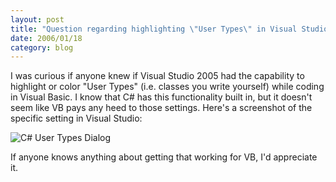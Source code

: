 ```yaml
---
layout: post
title: "Question regarding highlighting \"User Types\" in Visual Studio 2005"
date: 2006/01/18
category: blog
---
```


I was curious if anyone knew if Visual Studio 2005 had the capability to highlight or color "User Types" (i.e. classes you write yourself) while coding in Visual Basic. I know that C# has this functionality built in, but it doesn't seem like VB pays any heed to those settings. Here's a screenshot of the specific setting in Visual Studio:

![C# User Types Dialog](https://s3.amazonaws.com/mohundro/blog/2006-01-18_0001.jpg)

If anyone knows anything about getting that working for VB, I'd appreciate it.


